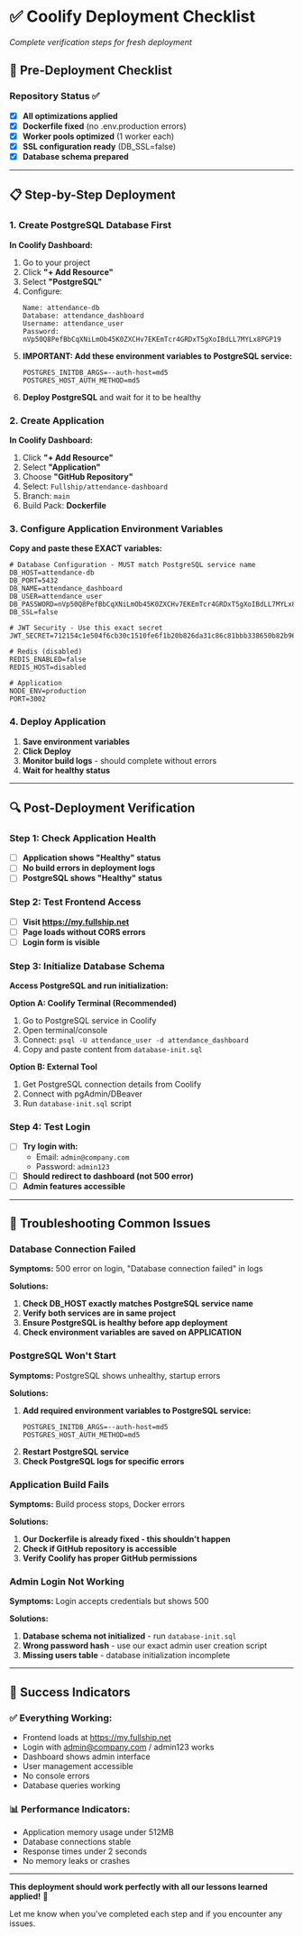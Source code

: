 # ✅ Coolify Deployment Checklist
*Complete verification steps for fresh deployment*

## 🎯 Pre-Deployment Checklist

### Repository Status ✅
- [x] **All optimizations applied**
- [x] **Dockerfile fixed** (no .env.production errors)
- [x] **Worker pools optimized** (1 worker each)
- [x] **SSL configuration ready** (DB_SSL=false)
- [x] **Database schema prepared**

---

## 📋 Step-by-Step Deployment

### 1. Create PostgreSQL Database First

**In Coolify Dashboard:**
1. Go to your project
2. Click **"+ Add Resource"**
3. Select **"PostgreSQL"**
4. Configure:
   ```
   Name: attendance-db
   Database: attendance_dashboard
   Username: attendance_user
   Password: nVp50Q8PefBbCqXNiLmOb45K0ZXCHv7EKEmTcr4GRDxT5gXoIBdLL7MYLx8PGP19
   ```
5. **IMPORTANT: Add these environment variables to PostgreSQL service:**
   ```
   POSTGRES_INITDB_ARGS=--auth-host=md5
   POSTGRES_HOST_AUTH_METHOD=md5
   ```
6. **Deploy PostgreSQL** and wait for it to be healthy

### 2. Create Application

**In Coolify Dashboard:**
1. Click **"+ Add Resource"**
2. Select **"Application"**
3. Choose **"GitHub Repository"**
4. Select: `Fullship/attendance-dashboard`
5. Branch: `main`
6. Build Pack: **Dockerfile**

### 3. Configure Application Environment Variables

**Copy and paste these EXACT variables:**

```env
# Database Configuration - MUST match PostgreSQL service name
DB_HOST=attendance-db
DB_PORT=5432
DB_NAME=attendance_dashboard
DB_USER=attendance_user
DB_PASSWORD=nVp50Q8PefBbCqXNiLmOb45K0ZXCHv7EKEmTcr4GRDxT5gXoIBdLL7MYLx8PGP19
DB_SSL=false

# JWT Security - Use this exact secret
JWT_SECRET=712154c1e504f6cb30c1510fe6f1b20b826da31c86c81bbb338650b82b961580a4f69c3bf19ea3ec96dcc6fc8316daf585c6dad3054d88be3e528bf5ec547c72

# Redis (disabled)
REDIS_ENABLED=false
REDIS_HOST=disabled

# Application
NODE_ENV=production
PORT=3002
```

### 4. Deploy Application

1. **Save environment variables**
2. **Click Deploy**
3. **Monitor build logs** - should complete without errors
4. **Wait for healthy status**

---

## 🔍 Post-Deployment Verification

### Step 1: Check Application Health
- [ ] **Application shows "Healthy" status**
- [ ] **No build errors in deployment logs**
- [ ] **PostgreSQL shows "Healthy" status**

### Step 2: Test Frontend Access
- [ ] **Visit https://my.fullship.net**
- [ ] **Page loads without CORS errors**
- [ ] **Login form is visible**

### Step 3: Initialize Database Schema

**Access PostgreSQL and run initialization:**

**Option A: Coolify Terminal (Recommended)**
1. Go to PostgreSQL service in Coolify
2. Open terminal/console
3. Connect: `psql -U attendance_user -d attendance_dashboard`
4. Copy and paste content from `database-init.sql`

**Option B: External Tool**
1. Get PostgreSQL connection details from Coolify
2. Connect with pgAdmin/DBeaver
3. Run `database-init.sql` script

### Step 4: Test Login
- [ ] **Try login with:**
  - Email: `admin@company.com`
  - Password: `admin123`
- [ ] **Should redirect to dashboard (not 500 error)**
- [ ] **Admin features accessible**

---

## 🚨 Troubleshooting Common Issues

### Database Connection Failed
**Symptoms:** 500 error on login, "Database connection failed" in logs

**Solutions:**
1. **Check DB_HOST exactly matches PostgreSQL service name**
2. **Verify both services are in same project**
3. **Ensure PostgreSQL is healthy before app deployment**
4. **Check environment variables are saved on APPLICATION**

### PostgreSQL Won't Start
**Symptoms:** PostgreSQL shows unhealthy, startup errors

**Solutions:**
1. **Add required environment variables to PostgreSQL service:**
   ```
   POSTGRES_INITDB_ARGS=--auth-host=md5
   POSTGRES_HOST_AUTH_METHOD=md5
   ```
2. **Restart PostgreSQL service**
3. **Check PostgreSQL logs for specific errors**

### Application Build Fails
**Symptoms:** Build process stops, Docker errors

**Solutions:**
1. **Our Dockerfile is already fixed - this shouldn't happen**
2. **Check if GitHub repository is accessible**
3. **Verify Coolify has proper GitHub permissions**

### Admin Login Not Working
**Symptoms:** Login accepts credentials but shows 500

**Solutions:**
1. **Database schema not initialized** - run `database-init.sql`
2. **Wrong password hash** - use our exact admin user creation script
3. **Missing users table** - database initialization incomplete

---

## 🎉 Success Indicators

### ✅ Everything Working:
- Frontend loads at https://my.fullship.net
- Login with admin@company.com / admin123 works
- Dashboard shows admin interface
- User management accessible
- No console errors
- Database queries working

### 📊 Performance Indicators:
- Application memory usage under 512MB
- Database connections stable
- Response times under 2 seconds
- No memory leaks or crashes

---

**This deployment should work perfectly with all our lessons learned applied!** 🚀

Let me know when you've completed each step and if you encounter any issues.
